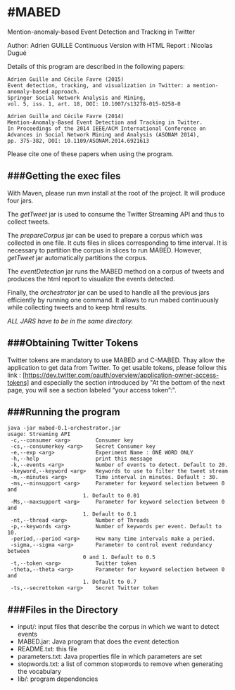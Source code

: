 #MABED
=====

Mention-anomaly-based Event Detection and Tracking in Twitter

Author: Adrien GUILLE
Continuous Version with HTML Report : Nicolas Dugué

Details of this program are described in the following papers:

	Adrien Guille and Cécile Favre (2015) 
	Event detection, tracking, and visualization in Twitter: a mention-anomaly-based approach.
	Springer Social Network Analysis and Mining,
	vol. 5, iss. 1, art. 18, DOI: 10.1007/s13278-015-0258-0

	Adrien Guille and Cécile Favre (2014) 
	Mention-Anomaly-Based Event Detection and Tracking in Twitter.
	In Proceedings of the 2014 IEEE/ACM International Conference on
	Advances in Social Network Mining and Analysis (ASONAM 2014),
	pp. 375-382, DOI: 10.1109/ASONAM.2014.6921613

Please cite one of these papers when using the program.

###Getting the exec files
----------------------

With Maven, please run 
	mvn install
at the root of the project.
It will produce four jars.

The *getTweet* jar is used to consume the Twitter Streaming API and thus to collect tweets.

The *prepareCorpus* jar can be used to prepare a corpus which was collected in one file. It cuts files in slices corresponding to time interval. It is necessary to partition the corpus in slices to run MABED. However, *getTweet* jar automatically partitions the corpus.

The *eventDetection* jar runs the MABED method on a corpus of tweets and produces the html report to visualize the events detected.

Finally, the *orchestrator* jar can be used to handle all the previous jars efficiently by running one command. It allows to run mabed continuously while collecting tweets and to keep html results.

*ALL JARS have to be in the same directory.*

###Obtaining Twitter Tokens
----------------------

Twitter tokens are mandatory to use MABED and C-MABED. Thay allow the application to get data from Twitter.
To get usable tokens, please follow this link : [https://dev.twitter.com/oauth/overview/application-owner-access-tokens] and especially the section introduced by "At the bottom of the next page, you will see a section labeled “your access token”:".

###Running the program
----------------------

	java -jar mabed-0.1-orchestrator.jar 
	usage: Streaming API
	 -c,--consumer <arg>        Consumer key
	 -cs,--consumerkey <arg>    Secret Consumer key
	 -e,--exp <arg>             Experiment Name : ONE WORD ONLY
	 -h,--help                  print this message
	 -k,--events <arg>          Number of events to detect. Default to 20.
	 -keyword,--keyword <arg>   Keywords to use to filter the tweet stream
	 -m,--minutes <arg>         Time interval in minutes. Default : 30.
	 -ms,--minsupport <arg>     Parameter for keyword selection between 0 and
		                    1. Default to 0.01
	 -Ms,--maxsupport <arg>     Parameter for keyword selection between 0 and
		                    1. Default to 0.1
	 -nt,--thread <arg>         Number of Threads
	 -p,--keywords <arg>        Number of keywords per event. Default to 10.
	 -period,--period <arg>     How many time intervals make a period.
	 -sigma,--sigma <arg>       Parameter to control event redundancy between
		                    0 and 1. Default to 0.5
	 -t,--token <arg>           Twitter token
	 -theta,--theta <arg>       Parameter for keyword selection between 0 and
		                    1. Default to 0.7
	 -ts,--secrettoken <arg>    Secret Twitter token


###Files in the Directory
----------------------

- input/: input files that describe the corpus in which we want to detect events
- MABED.jar: Java program that does the event detection
- README.txt: this file
- parameters.txt: Java properties file in which parameters are set
- stopwords.txt: a list of common stopwords to remove when generating the vocabulary
- lib/: program dependencies
